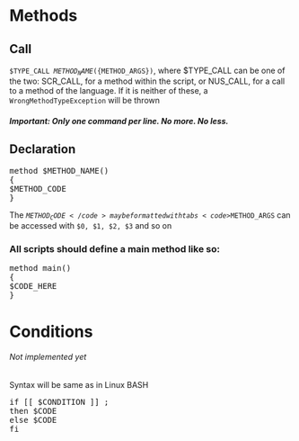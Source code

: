# Methods
## Call
<code>$TYPE_CALL ${METHOD_NAME}(${METHOD_ARGS})</code>, where $TYPE_CALL can be one of the two: SCR_CALL,
for a method within the script, or NUS_CALL, for a call to a method of the language. If it is neither of these,
a <code>WrongMethodTypeException</code> will be thrown
##### Important: Only one command per line. No more. No less.
## Declaration
<pre>method $METHOD_NAME()
{
$METHOD_CODE
}</pre>
The <code>$METHOD_CODE</code> may be formatted with tabs
<code>$METHOD_ARGS</code> can be accessed with <code>$0, $1, $2, $3</code> and so on

### All scripts should define a main method like so:
<pre>method main()
{
$CODE_HERE
}</pre>

# Conditions
###### Not implemented yet
Syntax will be same as in Linux BASH<br />
<pre>if [[ $CONDITION ]] ;
then $CODE
else $CODE
fi</pre>
